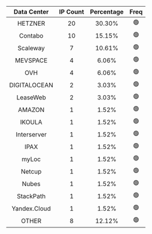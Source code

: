 | Data Center | IP Count | Percentage | Freq |
|:------------:|:--------:|:-----------:|:-----:|
| HETZNER | 20 | 30.30% | 🟢 |
| Contabo | 10 | 15.15% | 🟢 |
| Scaleway | 7 | 10.61% | 🟢 |
| MEVSPACE | 4 | 6.06% | 🟢 |
| OVH | 4 | 6.06% | 🟢 |
| DIGITALOCEAN | 2 | 3.03% | 🟢 |
| LeaseWeb | 2 | 3.03% | 🟢 |
| AMAZON | 1 | 1.52% | 🟢 |
| IKOULA | 1 | 1.52% | 🟢 |
| Interserver | 1 | 1.52% | 🟢 |
| IPAX | 1 | 1.52% | 🟢 |
| myLoc | 1 | 1.52% | 🟢 |
| Netcup | 1 | 1.52% | 🟢 |
| Nubes | 1 | 1.52% | 🟢 |
| StackPath | 1 | 1.52% | 🟢 |
| Yandex.Cloud | 1 | 1.52% | 🟢 |
| OTHER | 8 | 12.12% | 🟢 |